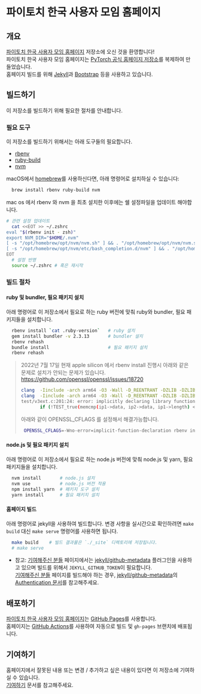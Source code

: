 # 파이토치 한국 사용자 모임 홈페이지

## 개요

[파이토치 한국 사용자 모임 홈페이지](https://pytorch.kr) 저장소에 오신 것을 환영합니다! \
파이토치 한국 사용자 모임 홈페이지는 [PyTorch 공식 홈페이지 저장소](https://github.com/pytorch/pytorch.github.io)를 복제하여 만들었습니다. \
홈페이지 빌드를 위해 [Jekyll](https://jekyllrb.com/)과 [Bootstrap](https://getbootstrap.com/) 등을 사용하고 있습니다.

## 빌드하기

이 저장소를 빌드하기 위해 필요한 절차를 안내합니다.

### 필요 도구

이 저장소를 빌드하기 위해서는 아래 도구들의 필요합니다.

- [rbenv](https://github.com/rbenv/rbenv)
- [ruby-build](https://github.com/rbenv/ruby-build)
- [nvm](https://github.com/creationix/nvm)

macOS에서 [homebrew](https://brew.sh/)를 사용하신다면, 아래 명령어로 설치하실 수 있습니다:

```sh
  brew install rbenv ruby-build nvm
```

mac os 에서 rbenv 와 nvm 을 최초 설치한 이후에는 쉘 설정파일을 업데이트 해야합니다.

```sh
# 관련 설정 업데이트
  cat <<EOT >> ~/.zshrc
eval "$(rbenv init - zsh)"
export NVM_DIR="$HOME/.nvm"
[ -s "/opt/homebrew/opt/nvm/nvm.sh" ] && . "/opt/homebrew/opt/nvm/nvm.sh"  # This loads nvm
[ -s "/opt/homebrew/opt/nvm/etc/bash_completion.d/nvm" ] && . "/opt/homebrew/opt/nvm/etc/bash_completion.d/nvm"  # This loads nvm bash_completion
EOT
  # 설정 반영
  source ~/.zshrc # 혹은 재시작
```

### 빌드 절차

#### ruby 및 bundler, 필요 패키지 설치

아래 명령어로 이 저장소에서 필요로 하는 ruby 버전에 맞춰 ruby와 bundler, 필요 패키지들을 설치합니다.

```sh
  rbenv install `cat .ruby-version`   # ruby 설치
  gem install bundler -v 2.3.13       # bundler 설치
  rbenv rehash
  bundle install                      # 필요 패키지 설치
  rbenv rehash
```

> 2022년 7월 17일 현재 apple silicon 에서 rbenv install 진행시 아래와 같은 문제로 설치가 안되는 문제가 있습니다.
> https://github.com/openssl/openssl/issues/18720
> ```sh
> clang  -Iinclude -arch arm64 -O3 -Wall -D_REENTRANT -DZLIB -DZLIB_SHARED -DNDEBUG -I/Users/jlee/.rbenv/versions/2.7.4/include  -MMD -MF test/versions.d.tmp -MT test/versions.o -c -o test/versions.o test/versions.c
> clang  -Iinclude -arch arm64 -O3 -Wall -D_REENTRANT -DZLIB -DZLIB_SHARED -DNDEBUG -I/Users/jlee/.rbenv/versions/2.7.4/include  -MMD -MF test/wpackettest.d.tmp -MT test/wpackettest.o -c -o test/wpackettest.o test/wpackettest.c
> test/v3ext.c:201:24: error: implicitly declaring library function 'memcmp' with type 'int (const void *, const void *, unsigned long)' [-Werror,-Wimplicit-function-declaration]
>        if (!TEST_true(memcmp(ip1->data, ip2->data, ip1->length) <= 0))
> ```
> 아래와 같이 OPENSSL_CFLAGS 를 설정해서 해결가능합니다.
> ```sh
>  OPENSSL_CFLAGS=-Wno-error=implicit-function-declaration rbenv install `cat .ruby-version`
> ```

#### node.js 및 필요 패키지 설치

아래 명령어로 이 저장소에서 필요로 하는 node.js 버전에 맞춰 node.js 및 yarn, 필요 패키지들을 설치합니다.

```sh
  nvm install       # node.js 설치
  nvm use           # node.js 버전 적용
  npm install yarn  # 패키지 도구 설치
  yarn install      # 필요 패키지 설치
```

#### 홈페이지 빌드

아래 명령어로 jekyll을 사용하여 빌드합니다. 변경 사항을 실시간으로 확인하려면 `make build` 대신 `make serve` 명령어를 사용하면 됩니다.

```sh
  make build    # 빌드 결과물은 `./_site` 디렉토리에 저장됩니다.
  # make serve
```

* 참고: [기여해주신 분들](https://pytorch.kr) 페이지에서는 [jekyll/github-metadata](https://github.com/jekyll/github-metadata/tree/main/lib/jekyll-github-metadata) 플러그인을 사용하고 있으며 빌드를 위해서 `JEKYLL_GITHUB_TOKEN`이 필요합니다. \
  [기여해주신 분들](https://pytorch.kr/contributors) 페이지를 빌드해야 하는 경우, [jekyll/github-metadata](https://github.com/jekyll/github-metadata/tree/main/lib/jekyll-github-metadata)의 [Authentication 문서](https://github.com/jekyll/github-metadata/blob/main/docs/authentication.md)를 참고해주세요.

## 배포하기

[파이토치 한국 사용자 모임 홈페이지](https://pytorch.kr)는 [GitHub Pages](https://pages.github.com/)를 사용합니다. \
홈페이지는 [GitHub Actions](https://docs.github.com/en/actions)를 사용하여 자동으로 빌드 및 `gh-pages` 브랜치에 배포됩니다.


## 기여하기

홈페이지에서 잘못된 내용 또는 변경 / 추가하고 싶은 내용이 있다면 이 저장소에 기여하실 수 있습니다. \
[기여하기](CONTRIBUTING.md) 문서를 참고해주세요.
